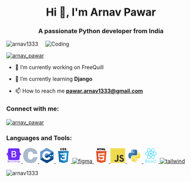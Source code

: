 <h1 align="center">Hi 👋, I'm Arnav Pawar</h1>
<h3 align="center">A passionate Python developer from India</h3>
<img align="right" alt="Coding" width="400" src = "https://www.google.com/url?sa=i&url=https%3A%2F%2Fgithub.com%2FLlama-Cheese%2FLlama-Cheese&psig=AOvVaw2Ub4mjo6cBAvZ1NtQl2vjz&ust=1748264567489000&source=images&cd=vfe&opi=89978449&ved=0CBMQjRxqFwoTCNCU7pbXvo0DFQAAAAAdAAAAABA2">
<p align="left"> <img src="https://komarev.com/ghpvc/?username=arnav1333&label=Profile%20views&color=0e75b6&style=flat" alt="arnav1333" /> </p>

<p align="left"> <a href="https://twitter.com/arnav_pawar" target="blank"><img src="https://img.shields.io/twitter/follow/arnav_pawar?logo=twitter&style=for-the-badge" alt="arnav_pawar" /></a> </p>

- 🔭 I’m currently working on FreeQuill

- 🌱 I’m currently learning **Django**

- 📫 How to reach me **pawar.arnav1333@gmail.com**

<h3 align="left">Connect with me:</h3>
<p align="left">
<a href="https://twitter.com/arnav_pawar" target="blank"><img align="center" src="https://raw.githubusercontent.com/rahuldkjain/github-profile-readme-generator/master/src/images/icons/Social/twitter.svg" alt="arnav_pawar" height="30" width="40" /></a>
</p>

<h3 align="left">Languages and Tools:</h3>
<p align="left"> <a href="https://getbootstrap.com" target="_blank" rel="noreferrer"> <img src="https://raw.githubusercontent.com/devicons/devicon/master/icons/bootstrap/bootstrap-plain-wordmark.svg" alt="bootstrap" width="40" height="40"/> </a> <a href="https://www.cprogramming.com/" target="_blank" rel="noreferrer"> <img src="https://raw.githubusercontent.com/devicons/devicon/master/icons/c/c-original.svg" alt="c" width="40" height="40"/> </a> <a href="https://www.w3schools.com/cpp/" target="_blank" rel="noreferrer"> <img src="https://raw.githubusercontent.com/devicons/devicon/master/icons/cplusplus/cplusplus-original.svg" alt="cplusplus" width="40" height="40"/> </a> <a href="https://www.w3schools.com/css/" target="_blank" rel="noreferrer"> <img src="https://raw.githubusercontent.com/devicons/devicon/master/icons/css3/css3-original-wordmark.svg" alt="css3" width="40" height="40"/> </a> <a href="https://www.figma.com/" target="_blank" rel="noreferrer"> <img src="https://www.vectorlogo.zone/logos/figma/figma-icon.svg" alt="figma" width="40" height="40"/> </a> <a href="https://www.w3.org/html/" target="_blank" rel="noreferrer"> <img src="https://raw.githubusercontent.com/devicons/devicon/master/icons/html5/html5-original-wordmark.svg" alt="html5" width="40" height="40"/> </a> <a href="https://developer.mozilla.org/en-US/docs/Web/JavaScript" target="_blank" rel="noreferrer"> <img src="https://raw.githubusercontent.com/devicons/devicon/master/icons/javascript/javascript-original.svg" alt="javascript" width="40" height="40"/> </a> <a href="https://www.python.org" target="_blank" rel="noreferrer"> <img src="https://raw.githubusercontent.com/devicons/devicon/master/icons/python/python-original.svg" alt="python" width="40" height="40"/> </a> <a href="https://reactjs.org/" target="_blank" rel="noreferrer"> <img src="https://raw.githubusercontent.com/devicons/devicon/master/icons/react/react-original-wordmark.svg" alt="react" width="40" height="40"/> </a> <a href="https://tailwindcss.com/" target="_blank" rel="noreferrer"> <img src="https://www.vectorlogo.zone/logos/tailwindcss/tailwindcss-icon.svg" alt="tailwind" width="40" height="40"/> </a> </p>

<p><img align="center" src="https://github-readme-stats.vercel.app/api/top-langs?username=arnav1333&show_icons=true&locale=en&layout=compact" alt="arnav1333" /></p>
